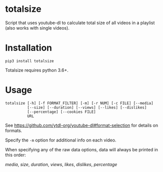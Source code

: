 # totalsize
Script that uses youtube-dl to calculate total size of all videos in a playlist (also works with single videos).
# Installation

```
pip3 install totalsize
```
Totalsize requires python 3.6+.
# Usage

```
totalsize [-h] [-f FORMAT_FILTER] [-m] [-r NUM] [-c FILE] [--media]
          [--size] [--duration] [--views] [--likes] [--dislikes]
          [--percentage] [--cookies FILE]
          URL
```
See https://github.com/ytdl-org/youtube-dl#format-selection for details on formats.

Specify the `-m` option for additional info on each video.

When specifying any of the raw data options, data will always be printed in this order:

*media*, *size*, *duration*, *views*, *likes*, *dislikes*, *percentage*
